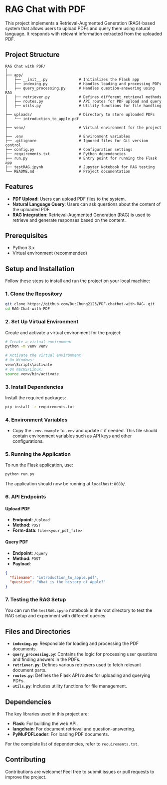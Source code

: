 
# RAG Chat with PDF

This project implements a Retrieval-Augmented Generation (RAG)-based system that allows users to upload PDFs and query them using natural language. It responds with relevant information extracted from the uploaded PDF.

## Project Structure

```
RAG Chat with PDF/
│
├── app/
│   ├── __init__.py              # Initializes the Flask app
│   ├── indexing.py              # Handles loading and processing PDFs
│   ├── query_processing.py      # Handles question-answering using RAG
│   ├── retriever.py             # Defines different retrieval methods
│   ├── routes.py                # API routes for PDF upload and query
│   ├── utils.py                 # Utility functions for file handling
│
├── uploads/                     # Directory to store uploaded PDFs
│   └── introduction_to_apple.pdf
│
├── venv/                        # Virtual environment for the project
│
├── .env                         # Environment variables
├── .gitignore                   # Ignored files for Git version control
├── config.py                    # Configuration settings
├── requirements.txt             # Python dependencies
├── run.py                       # Entry point for running the Flask app
├── testRAG.ipynb                # Jupyter Notebook for RAG testing
└── README.md                    # Project documentation
```

## Features

- **PDF Upload**: Users can upload PDF files to the system.
- **Natural Language Query**: Users can ask questions about the content of the uploaded PDF.
- **RAG Integration**: Retrieval-Augmented Generation (RAG) is used to retrieve and generate responses based on the content.

## Prerequisites

- Python 3.x
- Virtual environment (recommended)

## Setup and Installation

Follow these steps to install and run the project on your local machine:

### 1. Clone the Repository

```bash
git clone https://github.com/DucChung2123/PDF-chatbot-with-RAG-.git
cd RAG-Chat-with-PDF
```

### 2. Set Up Virtual Environment

Create and activate a virtual environment for the project:

```bash
# Create a virtual environment
python -m venv venv

# Activate the virtual environment
# On Windows:
venv\Scripts\activate
# On macOS/Linux:
source venv/bin/activate
```

### 3. Install Dependencies

Install the required packages:

```bash
pip install -r requirements.txt
```

### 4. Environment Variables

- Copy the `.env.example` to `.env` and update it if needed. This file should contain environment variables such as API keys and other configurations.

### 5. Running the Application

To run the Flask application, use:

```bash
python run.py
```

The application should now be running at `localhost:8080/`.

### 6. API Endpoints

#### Upload PDF

- **Endpoint**: `/upload`
- **Method**: `POST`
- **Form-data**: `file=<your_pdf_file>`

#### Query PDF

- **Endpoint**: `/query`
- **Method**: `POST`
- **Payload**:
```json
{
  "filename": "introduction_to_apple.pdf",
  "question": "What is the history of Apple?"
}
```

### 7. Testing the RAG Setup

You can run the `testRAG.ipynb` notebook in the root directory to test the RAG setup and experiment with different queries.

## Files and Directories

- **`indexing.py`**: Responsible for loading and processing the PDF documents.
- **`query_processing.py`**: Contains the logic for processing user questions and finding answers in the PDFs.
- **`retriever.py`**: Defines various retrievers used to fetch relevant document parts.
- **`routes.py`**: Defines the Flask API routes for uploading and querying PDFs.
- **`utils.py`**: Includes utility functions for file management.

## Dependencies

The key libraries used in this project are:

- **Flask**: For building the web API.
- **langchain**: For document retrieval and question-answering.
- **PyMuPDFLoader**: For loading PDF documents.

For the complete list of dependencies, refer to `requirements.txt`.

## Contributing

Contributions are welcome! Feel free to submit issues or pull requests to improve the project.
